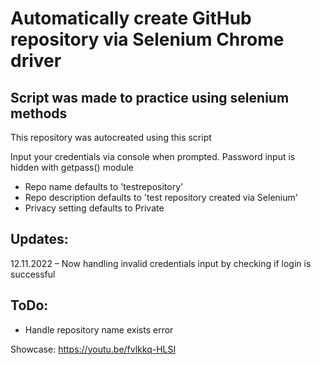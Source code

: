 # Automatically create GitHub repository via Selenium Chrome driver


## Script was made to practice using selenium methods

This repository was autocreated using this script

Input your credentials via console when prompted.
Password input is hidden with getpass() module

* Repo name defaults to 'testrepository'
* Repo description defaults to 'test repository created via Selenium'
* Privacy setting defaults to Private

## Updates:

12.11.2022 – Now handling invalid credentials input by checking if login is successful


## ToDo:

* Handle repository name exists error

Showcase: https://youtu.be/fvlkkq-HLSI
